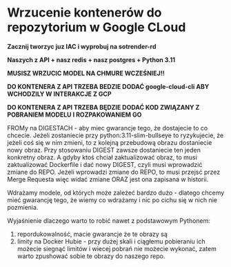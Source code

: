# Wrzucenie kontenerów do repozytorium w Google CLoud

**Zacznij tworzyc juz IAC i wyprobuj na sotrender-rd**

**Naszych z API + nasz redis + nasz postgres + Python 3.11**

**MUSISZ WRZUCIC MODEL NA CHMURE WCZEŚNIEJ!!**

**DO KONTENERA Z API TRZEBA BEDZIE DODAĆ google-cloud-cli ABY WCHODZILY W INTERAKCJE Z GCP**

**DO KONTENERA Z API TRZEBA BĘDZIE DODAĆ KOD ZWIĄZANY Z POBRANIEM MODELU I ROZPAKOWANIEM GO**

FROMy na DIGESTACH - aby miec gwarancje tego, że dostajecie to co chcecie. Jeżeli zostaniecie przy python:3.11-slim-bullseye to ryzykujecie, że jeżeli coś się w nim zmieni, to z kolejną przebudową obrazu dostaniecie nowy obraz. Przy stosowaniu DIGEST zawsze dostaniecie ten jeden konkretny obraz. A gdyby ktoś chciał zaktualizować obraz, to musi zaktualizować Dockerfile i dać nowy DIGEST, czyli musi wprowadzić zmiane do REPO. Jeżeli wprowadzi zmiane do REPO, to musi przejsć przez Merge Requesta więc widać zmiane ORAZ jest ona zapisana w historii.

Wdrażamy modele, od których może zależeć bardzo dużo - dlatego chcemy mieć gwarancję tego, że wiemy co wdrażamy i nic po cichu się w nich nie pozmienia.  

Wyjaśnienie dlaczego warto to robić nawet z podstawowym Pythonem: 
1. repordukowalność, macie gwarancje że te obrazy są
2. limity na Docker Hubie - przy dużej skali i ciągłemu pobieraniu ich możecie siegnąć limitów i wiecej pobrań nie możecie wykonać, zatem warto zpushować sobie te obrazy do naszego repo. 